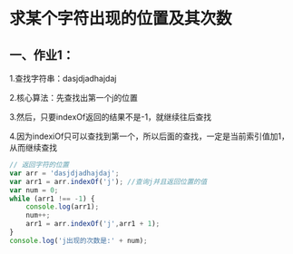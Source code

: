 # 求某个字符出现的位置及其次数

## 一、作业1：

1.查找字符串：dasjdjadhajdaj

2.核心算法：先查找出第一个j的位置

3.然后，只要indexOf返回的结果不是-1，就继续往后查找

4.因为indexiOf只可以查找到第一个，所以后面的查找，一定是当前索引值加1，从而继续查找

```javaScript
// 返回字符的位置
var arr = 'dasjdjadhajdaj';
var arr1 = arr.indexOf('j'); //查询j并且返回位置的值
var num = 0;
while (arr1 !== -1) {
    console.log(arr1);
    num++;
    arr1 = arr.indexOf('j',arr1 + 1);
}
console.log('j出现的次数是:' + num);
```